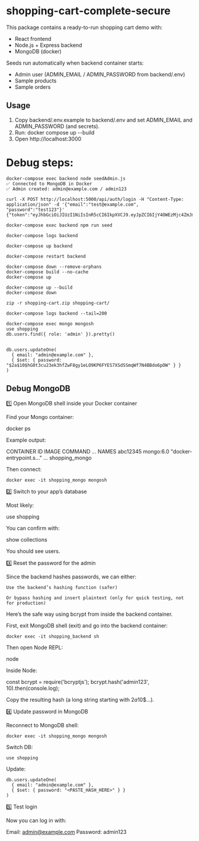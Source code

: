 # shopping-cart-complete-secure

This package contains a ready-to-run shopping cart demo with:
- React frontend
- Node.js + Express backend
- MongoDB (docker)

Seeds run automatically when backend container starts:
- Admin user (ADMIN_EMAIL / ADMIN_PASSWORD from backend/.env)
- Sample products
- Sample orders

## Usage

1. Copy backend/.env.example to backend/.env and set ADMIN_EMAIL and ADMIN_PASSWORD (and secrets).
2. Run:
   docker compose up --build
3. Open http://localhost:3000


# Debug steps:
```
docker-compose exec backend node seedAdmin.js
✅ Connected to MongoDB in Docker
✅ Admin created: admin@example.com / admin123

curl -X POST http://localhost:5000/api/auth/login -H "Content-Type: application/json" -d '{"email":"test@example.com", "password":"test123"}'
{"token":"eyJhbGciOiJIUzI1NiIsInR5cCI6IkpXVCJ9.eyJpZCI6IjY4OWEzMjc4ZmJmNTY2OTkwYTg5ZGI5YiIsImlhdCI6MTc1NDkzNjU5NCwiZXhwIjoxNzU1MDIyOTk0fQ.V00PB9CMyrF2fymAZVV5e1lPBCOVXErK_jEz8WXnQQY"}

docker-compose exec backend npm run seed

docker-compose logs backend

docker-compose up backend

docker-compose restart backend

docker-compose down --remove-orphans
docker-compose build --no-cache
docker-compose up

docker-compose up --build
docker-compose down

zip -r shopping-cart.zip shopping-cart/

docker-compose logs backend --tail=200

docker-compose exec mongo mongosh
use shopping
db.users.find({ role: 'admin' }).pretty()


db.users.updateOne(
  { email: "admin@example.com" },
  { $set: { password: "$2a$10$hG0t3cu23ek3hfZwF8gy1eLO9KP6FYES7XSdSSmqWf7N4BBdo6pOW" } }
)
```

## Debug MongoDB
1️⃣ Open MongoDB shell inside your Docker container

Find your Mongo container:

docker ps

Example output:

CONTAINER ID   IMAGE         COMMAND                  ...   NAMES
abc12345       mongo:6.0     "docker-entrypoint.s…"   ...   shopping_mongo

Then connect:

```docker exec -it shopping_mongo mongosh```

2️⃣ Switch to your app’s database

Most likely:

use shopping

You can confirm with:

show collections

You should see users.

3️⃣ Reset the password for the admin

Since the backend hashes passwords, we can either:

    Use the backend’s hashing function (safer)

    Or bypass hashing and insert plaintext (only for quick testing, not for production)

Here’s the safe way using bcrypt from inside the backend container.

First, exit MongoDB shell (exit) and go into the backend container:

```docker exec -it shopping_backend sh```

Then open Node REPL:

node

Inside Node:

const bcrypt = require('bcryptjs');
bcrypt.hash('admin123', 10).then(console.log);

Copy the resulting hash (a long string starting with $2a$10$...).

4️⃣ Update password in MongoDB

Reconnect to MongoDB shell:

```docker exec -it shopping_mongo mongosh```

Switch DB:

```use shopping```

Update:

```
db.users.updateOne(
  { email: "admin@example.com" },
  { $set: { password: "<PASTE_HASH_HERE>" } }
)
```

5️⃣ Test login

Now you can log in with:

Email: admin@example.com
Password: admin123
